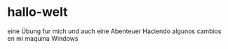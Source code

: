# hallo-welt
eine Übung fur mich
und auch eine Abenteuer
Haciendo algunos cambios en mi maquina Windows
